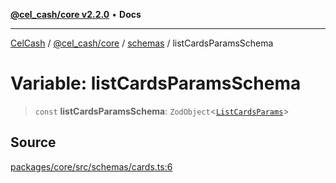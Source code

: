 [**@cel_cash/core v2.2.0**](../../README.md) • **Docs**

***

[CelCash](../../../../packages.md) / [@cel\_cash/core](../../README.md) / [schemas](../README.md) / listCardsParamsSchema

# Variable: listCardsParamsSchema

> `const` **listCardsParamsSchema**: `ZodObject`\<[`ListCardsParams`](../type-aliases/ListCardsParams.md)\>

## Source

[packages/core/src/schemas/cards.ts:6](https://github.com/Pyxlab/celcash/blob/b57c7034bd65dcd5b083f272f9cfe6cc4ff73f7b/packages/core/src/schemas/cards.ts#L6)
